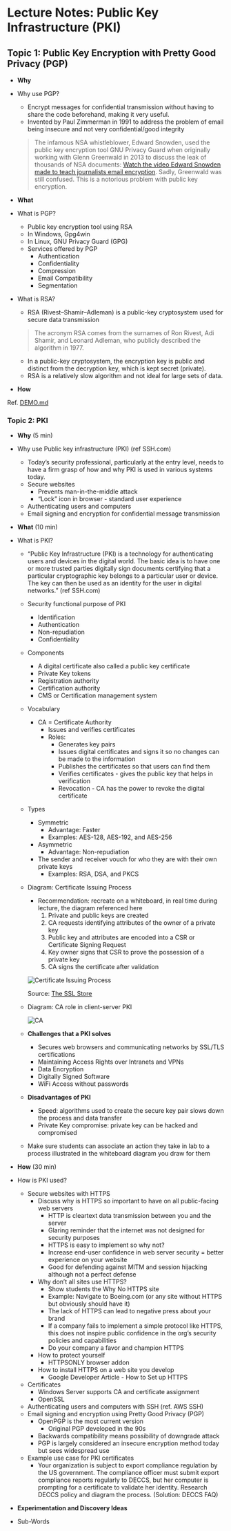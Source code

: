 # Lecture Notes: Public Key Infrastructure (PKI)


## Topic 1: Public Key Encryption with Pretty Good Privacy (PGP)

- **Why**

- Why use PGP?
  - Encrypt messages for confidential transmission without having to share the code beforehand, making it very useful.
  - Invented by Paul Zimmerman in 1991 to address the problem of email being insecure and not very confidential/good integrity

  > The infamous NSA whistleblower, Edward Snowden, used the public key encryption tool GNU Privacy Guard when originally working with Glenn Greenwald in 2013 to discuss the leak of thousands of NSA documents: [Watch the video Edward Snowden made to teach journalists email encryption](https://www.dailydot.com/debug/edward-snowden-gpg-for-journalists-video-nsa-glenn-greenwald/). Sadly, Greenwald was still confused. This is a notorious problem with public key encryption.

- **What**

- What is PGP?
  - Public key encryption tool using RSA
  - In Windows, Gpg4win
  - In Linux, GNU Privacy Guard (GPG)
  - Services offered by PGP
    - Authentication
    - Confidentiality
    - Compression
    - Email Compatibility
    - Segmentation

- What is RSA?
  - RSA (Rivest–Shamir–Adleman) is a public-key cryptosystem used for secure data transmission

  > The acronym RSA comes from the surnames of Ron Rivest, Adi Shamir, and Leonard Adleman, who publicly described the algorithm in 1977.

  - In a public-key cryptosystem, the encryption key is public and distinct from the decryption key, which is kept secret (private).
  - RSA is a relatively slow algorithm and not ideal for large sets of data.

- **How**

Ref. [DEMO.md](DEMO.md)

### Topic 2: PKI

- **Why** (5 min)

- Why use Public key infrastructure (PKI) (ref SSH.com)
  - Today’s security professional, particularly at the entry level, needs to have a firm grasp of how and why PKI is used in various systems today.
  - Secure websites
    - Prevents man-in-the-middle attack
    - “Lock” icon in browser - standard user experience
  - Authenticating users and computers
  - Email signing and encryption for confidential message transmission

- **What** (10 min)
- What is PKI?
  - “Public Key Infrastructure (PKI) is a technology for authenticating users and devices in the digital world. The basic idea is to have one or more trusted parties digitally sign documents certifying that a particular cryptographic key belongs to a particular user or device. The key can then be used as an identity for the user in digital networks.” (ref SSH.com)
  - Security functional purpose of PKI
    - Identification
    - Authentication
    - Non-repudiation
    - Confidentiality
  - Components
    - A digital certificate also called a public key certificate
    - Private Key tokens
    - Registration authority
    - Certification authority
    - CMS or Certification management system
  - Vocabulary
    - CA = Certificate Authority
      - Issues and verifies certificates
      - Roles:
        - Generates key pairs
        - Issues digital certificates and signs it so no changes can be made to the information
        - Publishes the certificates so that users can find them
        - Verifies certificates - gives the public key that helps in verification
        - Revocation - CA has the power to revoke the digital certificate
  - Types
    - Symmetric
      - Advantage: Faster
      - Examples: AES-128, AES-192, and AES-256
    - Asymmetric
      - Advantage: Non-repudiation
    - The sender and receiver vouch for who they are with their own private keys
      - Examples: RSA, DSA, and PKCS
  - Diagram: Certificate Issuing Process
    - Recommendation: recreate on a whiteboard, in real time during lecture, the diagram referenced here
      1. Private and public keys are created
      2. CA requests identifying attributes of the owner of a private key
      3. Public key and attributes are encoded into a CSR or Certificate Signing Request
      4. Key owner signs that CSR to prove the possession of a private key
      5. CA signs the certificate after validation

    ![Certificate Issuing Process](assets/certificate-authority.png)

    Source: [The SSL Store](https://www.thesslstore.com/blog/what-is-a-certificate-authority-ca-and-what-do-they-do/)

  - Diagram: CA role in client-server PKI

    ![CA](assets/ca.png)

  - **Challenges that a PKI solves**
    - Secures web browsers and communicating networks by SSL/TLS certifications
    - Maintaining Access Rights over Intranets and VPNs
    - Data Encryption
    - Digitally Signed Software
    - WiFi Access without passwords

  - **Disadvantages of PKI**
    - Speed: algorithms used to create the secure key pair slows down the process and data transfer
    - Private Key compromise: private key can be hacked and compromised

  - Make sure students can associate an action they take in lab to a process illustrated in the whiteboard diagram you draw for them

- **How** (30 min)
- How is PKI used?
  - Secure websites with HTTPS
    - Discuss why is HTTPS so important to have on all public-facing web servers
      - HTTP is cleartext data transmission between you and the server
      - Glaring reminder that the internet was not designed for security purposes
      - HTTPS is easy to implement so why not?
      - Increase end-user confidence in web server security = better experience on your website
      - Good for defending against MITM and session hijacking although not a perfect defense
    - Why don’t all sites use HTTPS?
      - Show students the Why No HTTPS site
      - Example: Navigate to Boeing.com (or any site without HTTPS but obviously should have it)
      - The lack of HTTPS can lead to negative press about your brand
      - If a company fails to implement a simple protocol like HTTPS, this does not inspire public confidence in the org’s security policies and capabilities
      - Do your company a favor and champion HTTPS
    - How to protect yourself
      - HTTPSONLY browser addon
    - How to install HTTPS on a web site you develop
      - Google Developer Article - How to Set up HTTPS
  - Certificates
    - Windows Server supports CA and certificate assignment
    - OpenSSL
  - Authenticating users and computers with SSH (ref. AWS SSH)
  - Email signing and encryption using Pretty Good Privacy (PGP)
    - OpenPGP is the most current version
      - Original PGP developed in the 90s
    - Backwards compatibility means possibility of downgrade attack
    - PGP is largely considered an insecure encryption method today but sees widespread use
  - Example use case for PKI certificates
    - Your organization is subject to export compliance regulation by the US government. The compliance officer must submit export compliance reports regularly to DECCS, but her computer is prompting for a certificate to validate her identity. Research DECCS policy and diagram the process. (Solution: DECCS FAQ)


- **Experimentation and Discovery Ideas**
 - Sub-Words
